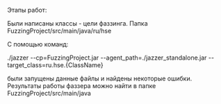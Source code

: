 Этапы работ: 

Были написаны классы - цели фаззинга. Папка FuzzingProject/src/main/java/ru/hse

С помощью команд:

./jazzer --cp=FuzzingProject.jar --agent_path=./jazzer_standalone.jar --target_class=ru.hse.{ClassName}

были запущены данные файлы и найдены некоторые ошибки. 
Результаты работы фаззера можно найти в папке FuzzingProject/src/main/java
